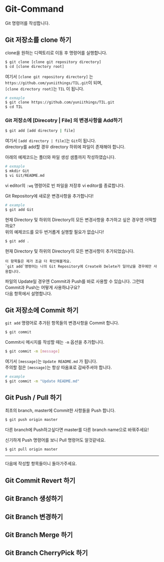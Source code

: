 # Git-Command
Git 명령어를 작성합니다.

## Git 저장소를 clone 하기
clone을 원하는 디렉토리로 이동 후 명령어를 실행합니다.
```bash
$ git clone [clone git repository directory]
$ cd [clone directory root]
```

여기서 `[clone git repository directory]` 는 `https://github.com/yuniithings/TIL.git`이 되며,<br/>
`[clone directory root]`는 `TIL` 이 됩니다.

```bash
# exmaple
$ git clone https://github.com/yuniithings/TIL.git
$ cd TIL
```

### Git 저장소에 [Direcotry | File] 의 변경사항을 Add하기

```bash
$ git add [add directory | file]
```

여기서 `[add directory | file]`는 `Git`이 됩니다.<br/>
directory를 add할 경우 directory 하위에 파일이 존재해야 합니다.<br/>

아래의 예제코드는 폴더와 파일 생성 샘플까지 작성하였습니다.

```bash
# exmaple
$ mkdir Git
$ vi Git/README.md
```
vi editor의 `:wq` 명령어로 빈 파일을 저장후 vi editor를 종료합니다.<br/>

Git Repository에 새로운 변경사항을 추가합니다!
```bash
# example
$ git add Git
```

현재 Directory 및 하위의 Directory의 모든 변경사항을 추가하고 싶은 경우엔 어떡할까요?<br/>
위의 예제코드를 모두 번거롭게 실행할 필요가 없습니다!<br/>
```bash
$ git add .
```

현재 Directory 및 하위의 Directory의 모든 변경사항이 추가되었습니다.

```
이 항목들은 제가 조금 더 확인해볼게요.
`git add`명령어는 나의 Git Repository에 Create와 Delete가 일어났을 경우에만 사용합니다.
```
파일의 Update일 경우엔 Commit과 Push를 바로 사용할 수 있습니다. 그런데 Commit과 Push는 어떻게 사용하냐구요?<br/>
다음 항목에서 설명합니다.

## Git 저장소에 Commit 하기

`git add` 명령어로 추가된 항목들의 변경사항을 Commit 합니다.
```bash
$ git commit
```

Commit시 메시지를 작성할 때는 `-m` 옵션을 추가합니다.
```bash
$ git commit -m [message]
```

여기서 `[message]`는 `Update README.md` 가 됩니다.<br/>
주의할 점은 `[message]`는 항상 따옴표로 감싸주셔야 합니다.
```bash
# example
$ git commit -m "Update README.md"
```

## Git Push / Pull 하기

최초의 branch, master에 Commit한 사항들을 Push 합니다.
```bash
$ git push origin master
```

다른 branch에 Push하고싶다면 master를 다른 branch name으로 바꿔주세요!<br/>

신기하게 Push 명령어를 보니 Pull 명령어도 알것같네요.
```bash
$ git pull origin master
```

---
다음에 작성할 항목들이니 돌아가주세요.

## Git Commit Revert 하기

## Git Branch 생성하기

## Git Branch 변경하기

## Git Branch Merge 하기

## Git Branch CherryPick 하기
